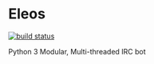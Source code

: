# Eleos
[![build status](https://git.intrpt.net/bs/Eleos/badges/master/build.svg)](https://git.intrpt.net/bs/Eleos/commits/master)

Python 3 Modular, Multi-threaded IRC bot
